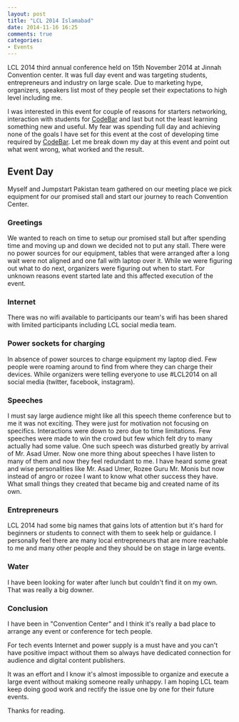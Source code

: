 ```yaml
---
layout: post
title: "LCL 2014 Islamabad"
date: 2014-11-16 16:25
comments: true
categories: 
- Events
---
```


LCL 2014 third annual conference held on 15th November 2014 at Jinnah Convention center. It was full day event and was targeting students, entrepreneurs and industry on large scale. Due to marketing hype, organizers, speakers list most of they people set their expectations to high level including me.

I was interested in this event for couple of reasons for starters networking, interaction with students for [CodeBar](http://codebar.pk) and last but not the least learning something new and useful. My fear was spending full day and achieving none of the goals I have set for this event at the cost of developing time required by [CodeBar](http://codebar.pk). Let me break down my day at this event and point out what went wrong, what worked and the result.



## Event Day 
Myself and Jumpstart Pakistan team gathered on our meeting place we pick equipment for our promised stall and start our journey to reach Convention Center. 

### Greetings
We wanted to reach on time to setup our promised stall but after spending time and moving up and down we decided not to put any stall. There were no power sources for our equipment, tables that were arranged after a long wait were not aligned and one fall with laptop over it. While we were figuring out what to do next, organizers were figuring out when to start. For unknown reasons event started late and this affected execution of the event. 



### Internet 
There was no wifi available to participants our team's wifi has been shared with limited participants including LCL social media team. 


### Power sockets for charging
In absence of power sources to charge equipment my laptop died. Few people were roaming around to find from where they can charge their devices. While organizers were telling everyone to use #LCL2014 on all social media (twitter, facebook, instagram). 

### Speeches 
I must say large audience might like all this speech theme conference but to me it was not exciting. They were just for motivation not focusing on specifics. Interactions were down to zero due to time limitations. Few speeches were made to win the crowd but few which felt dry to many actually had some value. One such speech was disturbed greatly by arrival of Mr. Asad Umer. Now one more thing about speeches I have listen to many of them and now they feel redundant to me. I have heard some great and wise personalities like Mr. Asad Umer, Rozee Guru Mr. Monis but now instead of angro or rozee I want to know what other success they have. What small things they created that became big and created name of its own.

### Entrepreneurs
LCL 2014 had some big names that gains lots of attention but it's hard for beginners or students to connect with them to seek help or guidance. I personally feel there are many local entrepreneurs that are more reachable to me and many other people and they should be on stage in large events. 


### Water
I have been looking for water after lunch but couldn't find it on my own. That was really a big downer.


### Conclusion

I have been in "Convention Center" and I think it's really a bad place to arrange any event or conference for tech people.

For tech events Internet and power supply is a must have and you can't have positive impact without them so always have dedicated connection for audience and digital content publishers.

It was an effort and I know it's almost impossible to organize and execute a large event without making someone really unhappy. I am hoping LCL team keep doing good work and rectify the issue one by one for their future events.

Thanks for reading.